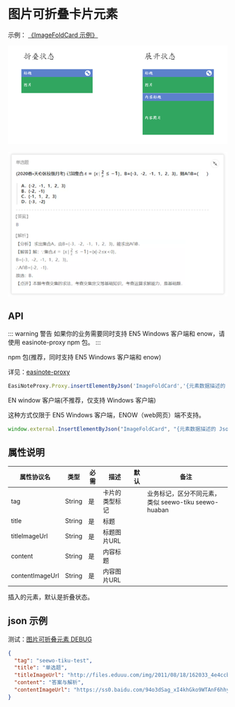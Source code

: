 # 图片可折叠卡片元素

示例：
[《ImageFoldCard 示例》](https://r302.cc/1eMemMb?platform=enpc&channel=copylink)

![示意图](./img/2021-09-29-19-14-50.png)

![示意图](./img/2021-09-29-19-15-07.png)

## API

::: warning 警告
如果你的业务需要同时支持 EN5 Windows 客户端和 enow，请使用 easinote-proxy npm 包。
:::

npm 包(推荐，同时支持 EN5 Windows 客户端和 enow)  

详见：[easinote-proxy](/apis/npm/easinote-proxy.html)

```js
EasiNoteProxy.Proxy.insertElementByJson('ImageFoldCard','{元素数据描述的 Json 对象}');
```

EN window 客户端(不推荐，仅支持 Windows 客户端)

这种方式仅限于 EN5 Windows 客户端，ENOW（web网页）端不支持。

```js
window.external.InsertElementByJson("ImageFoldCard", "{元素数据描述的 Json 对象}")
```

## 属性说明

| 属性协议名      | 类型   | 必需 | 描述           | 默认 | 备注                                               |
|-----------------|--------|-----|--------------|------|----------------------------------------------------|
| tag             | String | 是   | 卡片的类型标记 |      | 业务标记，区分不同元素，类似 seewo-tiku seewo-huaban |
| title           | String | 是   | 标题           |      |                                                    |
| titleImageUrl   | String | 是   | 标题图片URL    |      |                                                    |
| content         | String | 是   | 内容标题       |      |                                                    |
| contentImageUrl | String | 是   | 内容图片URL    |      |                                                    |

插入的元素，默认是折叠状态。

## json 示例

测试：[图片可折叠元素 DEBUG](/debug-pages/05DebugPageImageFoldCard.html )

```json
{
  "tag": "seewo-tiku-test",
  "title": "单选题",
  "titleImageUrl": "http://files.eduuu.com/img/2011/08/18/162033_4e4ccb510ed70.jpg",
  "content": "答案与解析",
  "contentImageUrl": "https://ss0.baidu.com/94o3dSag_xI4khGko9WTAnF6hhy/zhidao/pic/item/b219ebc4b74543a90234b6511b178a82b901147b.jpg"
}
```

